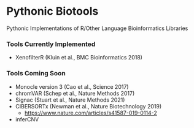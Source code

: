 # Pythonic Biotools

Pythonic Implementations of R/Other Language Bioinformatics Libraries

### Tools Currently Implemented

- XenofilterR (Kluin et al., BMC Bioinformatics 2018)

### Tools Coming Soon

- Monocle version 3 (Cao et al., Science 2017)
- chromVAR (Schep et al., Nature Methods 2017)
- Signac (Stuart et al., Nature Methods 2021)
- CIBERSORTx (Newman et al., Nature Biotechnology 2019)
    - https://www.nature.com/articles/s41587-019-0114-2 
- inferCNV
